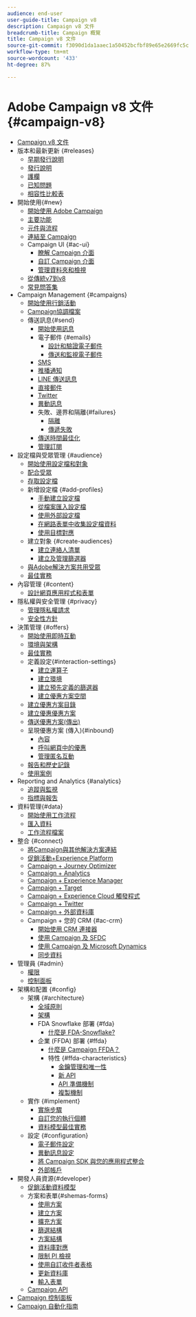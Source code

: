 ```yaml
---
audience: end-user
user-guide-title: Campaign v8
description: Campaign v8 文件
breadcrumb-title: Campaign 概覽
title: Campaign v8 文件
source-git-commit: f3090d1da1aaec1a50452bcfbf89e65e2669fc5c
workflow-type: tm+mt
source-wordcount: '433'
ht-degree: 87%

---
```



# Adobe Campaign v8 文件 {#campaign-v8}

+ [Campaign v8 文件](campaign-home.md)
+ 版本和最新更新 {#releases}
   + [早期發行說明](start/e-release-notes.md)
   + [發行說明](start/release-notes.md)
   + [護欄](start/ac-guardrails.md)
   + [已知問題](start/known-issues.md)
   + [相容性比較表](start/compatibility-matrix.md)
+ 開始使用{#new}
   + [開始使用 Adobe Campaign](start/get-started.md)
   + [主要功能](start/whats-new.md)
   + [元件與流程](start/ac-components.md)
   + [連結至 Campaign](start/connect.md)
   + Campaign UI {#ac-ui}
      + [瞭解 Campaign 介面](start/campaign-ui.md)
      + [自訂 Campaign 介面](start/customize-ui.md)
      + [管理資料夾和檢視](audiences/folders-and-views.md)
   + [從傳統v7到v8](start/v7-to-v8.md)
   + [常見問答集](start/campaign-faq.md)
+ Campaign Management {#campaigns}
   + [開始使用行銷活動](start/campaigns.md)
   + [Campaign協調檔案](https://experienceleague.adobe.com/docs/campaign/automation/campaign-orchestration/set-up-campaigns.html?lang=zh-Hant)
   + 傳送訊息{#send}
      + [開始使用訊息](start/create-message.md)
      + 電子郵件 {#emails}
         + [設計和驗證電子郵件](send/email.md)
         + [傳送和監視電子郵件](send/send.md)
      + [SMS](send/sms.md)
      + [推播通知](send/push.md)
      + [LINE 傳送訊息](send/line.md)
      + [直接郵件](send/direct-mail.md)
      + [Twitter](send/twitter.md)
      + [異動訊息](send/transactional.md)
      + 失敗、邊界和隔離{#failures}
         + [隔離](send/quarantines.md)
         + [傳遞失敗](send/delivery-failures.md)
      + [傳送時間最佳化](send/predictive.md)
      + [管理訂閱](start/subscriptions.md)
+ 設定檔與受眾管理 {#audience}
   + [開始使用設定檔和對象](audiences/gs-audiences.md)
   + [配合受眾](start/audiences.md)
   + [存取設定檔](audiences/view-profiles.md)
   + 新增設定檔 {#add-profiles}
      + [手動建立設定檔](audiences/create-profiles.md)
      + [從檔案匯入設定檔](audiences/import-profiles.md)
      + [使用外部設定檔](audiences/external-profiles.md)
      + [在網路表單中收集設定檔資料](audiences/collect-profiles.md)
      + [使用目標對應](audiences/target-mappings.md)
   + 建立對象 {#create-audiences}
      + [建立連絡人清單](audiences/create-audiences.md)
      + [建立及管理篩選器](audiences/create-filters.md)
   + [與Adobe解決方案共用受眾](start/shared-audiences.md)
   + [最佳實務](audiences/audiences-best-practices.md)
+ 內容管理 {#content}
   + [設計網頁應用程式和表單](dev/webapps.md)
+ 隱私權與安全管理 {#privacy}
   + [管理隱私權請求](start/privacy.md)
   + [安全性方針](config/security.md)
+ 決策管理 {#offers}
   + [開始使用即時互動](interaction/interaction.md)
   + [環境與架構](interaction/interaction-architecture.md)
   + [最佳實務](interaction/interaction-best-practices.md)
   + 定義設定{#interaction-settings}
      + [建立運算子](interaction/interaction-operators.md)
      + [建立環境](interaction/interaction-env.md)
      + [建立預先定義的篩選器](interaction/interaction-predefined-filters.md)
      + [建立優惠方案空間](interaction/interaction-offer-spaces.md)
   + [建立優惠方案目錄](interaction/interaction-offer-catalog.md)
   + [建立優惠優惠方案](interaction/interaction-offer.md)
   + [傳送優惠方案(傳出)](interaction/interaction-send-offers.md)
   + 呈現優惠方案 (傳入){#inbound}
      + [內容](interaction/interaction-present-offers.md)
      + [呼叫網頁中的優惠](interaction/interaction-integration.md)
      + [管理匿名互動](interaction/anonymous-interactions.md)
   + [報告和歷史記錄](interaction/interaction-tracking.md)
   + [使用案例](interaction/interaction-use-cases.md)
+ Reporting and Analytics {#analytics}
   + [追蹤與監視](start/tracking.md)
   + [指標與報吿](start/reporting.md)
+ 資料管理{#data}
   + [開始使用工作流程](config/workflows.md)
   + [匯入資料](start/import.md)
   + [工作流程檔案](https://experienceleague.adobe.com/docs/campaign/automation/workflows/introduction/about-workflows.html)
+ 整合 {#connect}
   + [將Campaign與其他解決方案連結](connect/integration.md)
   + [促銷活動+Experience Platform](connect/ac-aep.md)
   + [Campaign + Journey Optimizer](connect/ac-ajo.md)
   + [Campaign + Analytics](connect/ac-aa.md)
   + [Campaign + Experience Manager](connect/ac-aem.md)
   + [Campaign + Target](connect/ac-at.md)
   + [Campaign + Experience Cloud 觸發程式](connect/ac-triggers.md)
   + [Campaign + Twitter](connect/ac-tw.md)
   + [Campaign + 外部資料庫](connect/fda.md)
   + Campaign + 您的 CRM {#ac-crm}
      + [開始使用 CRM 連接器](connect/crm.md)
      + [使用 Campaign 及 SFDC](connect/ac-sfdc.md)
      + [使用 Campaign 及 Microsoft Dynamics](connect/ac-ms-dyn.md)
      + [同步資料](connect/crm-data-sync.md)
+ 管理員 {#admin}
   + [權限](start/permissions.md)
   + [控制面板](config/self-service.md)
+ 架構和配置 {#config}
   + 架構 {#architecture}
      + [全域原則](architecture/general-architecture.md)
      + [架構](architecture/architecture.md)
      + FDA Snowflake 部署 {#fda}
         + [什麼是 FDA-Snowflake?](architecture/fda-deployment.md)
      + 企業 (FFDA) 部署 {#ffda}
         + [什麼是 Campaign FFDA？](architecture/enterprise-deployment.md)
         + 特性 {#ffda-characteristics}
            + [金鑰管理和唯一性](architecture/keys.md)
            + [新 API](architecture/new-apis.md)
            + [API 準備機制](architecture/staging.md)
            + [複製機制](architecture/replication.md)
   + 實作 {#implement}
      + [實施步驟](start/implement.md)
      + [自訂您的執行個體](dev/customize.md)
      + [資料模型最佳實務](dev/datamodel-best-practices.md)
   + 設定 {#configuration}
      + [電子郵件設定](config/email-settings.md)
      + [異動訊息設定](config/transactional-msg-settings.md)
      + [將 Campaign SDK 與您的應用程式整合](config/push-config.md)
      + [外部帳戶](config/external-accounts.md)
+ 開發人員資源{#developer}
   + [促銷活動資料模型](dev/datamodel.md)
   + 方案和表單{#shemas-forms}
      + [使用方案](dev/schemas.md)
      + [建立方案](dev/create-schema.md)
      + [擴充方案](dev/extend-schema.md)
      + [篩選結構](dev/filter-schema.md)
      + [方案結構](dev/schema-structure.md)
      + [資料庫對應](dev/database-mapping.md)
      + [限制 PI 檢視](dev/restrict-pi-view.md)
      + [使用自訂收件者表格](dev/custom-recipient.md)
      + [更新資料庫](dev/update-database-structure.md)
      + [輸入表單](dev/forms.md)
   + [Campaign API](dev/api.md)
+ [Campaign 控制面板](https://experienceleague.adobe.com/docs/control-panel/using/control-panel-home.html?lang=zh-Hant)
+ [Campaign 自動化指南](https://experienceleague.adobe.com/docs/campaign/automation/home.html?lang=zh-Hant)

